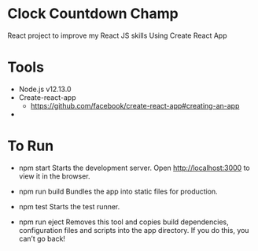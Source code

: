 # Clock Countdown Champ
React project to improve my React JS skills
Using Create React App

# Tools
 - Node.js v12.13.0
 - Create-react-app
    - https://github.com/facebook/create-react-app#creating-an-app
 - 


# To Run
 - npm start
    Starts the development server.
    Open [http://localhost:3000](http://localhost:3000) to view it in the browser.

 - npm run build
    Bundles the app into static files for production.

 - npm test
    Starts the test runner.

 - npm run eject
    Removes this tool and copies build dependencies, configuration files
    and scripts into the app directory. If you do this, you can’t go back!



